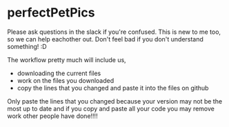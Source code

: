 # perfectPetPics
Please ask questions in the slack if you're confused. This is new to me too, so we can help eachother out. Don't feel bad if you don't understand something! :D

The workflow pretty much will include us,
 - downloading the current files
 - work on the files you downloaded
 - copy the lines that you changed and paste it into the files on github
  
Only paste the lines that you changed because your version may not be the most up to date and if you copy and paste all your code you may remove work other people have done!!!!
